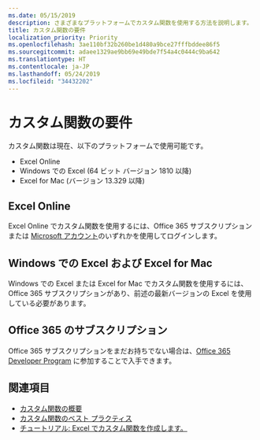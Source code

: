 ```yaml
---
ms.date: 05/15/2019
description: さまざまなプラットフォームでカスタム関数を使用する方法を説明します。
title: カスタム関数の要件
localization_priority: Priority
ms.openlocfilehash: 3ae110bf32b260be1d480a9bce27fffbddee86f5
ms.sourcegitcommit: adaee1329ae9bb69e49bde7f54a4c0444c9ba642
ms.translationtype: HT
ms.contentlocale: ja-JP
ms.lasthandoff: 05/24/2019
ms.locfileid: "34432202"
---
```

# <a name="custom-functions-requirements"></a>カスタム関数の要件

カスタム関数は現在、以下のプラットフォームで使用可能です。

- Excel Online
- Windows での Excel (64 ビット バージョン 1810 以降)
- Excel for Mac (バージョン 13.329 以降)

## <a name="excel-online"></a>Excel Online
Excel Online でカスタム関数を使用するには、Office 365 サブスクリプションまたは [Microsoft アカウント](https://account.microsoft.com/account)のいずれかを使用してログインします。

## <a name="excel-on-windows-and-excel-for-mac"></a>Windows での Excel および Excel for Mac
Windows での Excel または Excel for Mac でカスタム関数を使用するには、Office 365 サブスクリプションがあり、前述の最新バージョンの Excel を使用している必要があります。

## <a name="subscribe-to-office-365"></a>Office 365 のサブスクリプション
Office 365 サブスクリプションをまだお持ちでない場合は、[Office 365 Developer Program](https://developer.microsoft.com/ja-JP/office/dev-program) に参加することで入手できます。

## <a name="see-also"></a>関連項目
* [カスタム関数の概要](custom-functions-overview.md)
* [カスタム関数のベスト プラクティス](custom-functions-best-practices.md)
* [チュートリアル: Excel でカスタム関数を作成します。](../tutorials/excel-tutorial-create-custom-functions.md)
